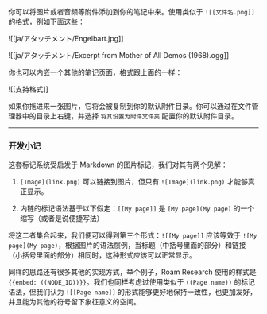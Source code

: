 你可以将图片或者音频等附件添加到你的笔记中来。使用类似于 `![[文件名.png]]` 的格式，例如下面这些：

![[ja/アタッチメント/Engelbart.jpg]]

![[ja/アタッチメント/Excerpt from Mother of All Demos (1968).ogg]]

你也可以内嵌一个其他的笔记页面，格式跟上面的一样：

![[支持格式]]

如果你拖进来一张图片，它将会被复制到你的默认附件目录。你可以通过在文件管理器中的目录上右键，并选择 `将其设置为附件文件夹` 配置你的默认附件目录。

--- 

### 开发小记

这套标记系统受启发于 Markdown 的图片标记，我们对其有两个见解：

1. `[Image](link.png)` 可以链接到图片，但只有 `![Image](link.png)` 才能够真正显示。

2. 内链的标记语法基于以下假定：`[[My page]]` 是 `[My page](My page)` 的一个缩写（或者是说便捷写法）

将这二者集合起来，我们便可以得到第三个形式：`![[My page]]` 应该等效于 `![My page](My page)`，根据图片的语法惯例，当标题（中括号里面的部分）和链接（小括号里面的部分）相同时，这种形式应该可以正常显示。

同样的思路还有很多其他的实现方式，举个例子，Roam Research 使用的样式是 `{{embed: ((NODE_ID))}}`。我们也同样考虑过使用类似于 `((Page name))` 的标记语法，但我们认为 `![[Page name]]` 的形式能够更好地保持一致性，也更加友好，并且能为其他的符号留下象征意义的空间。